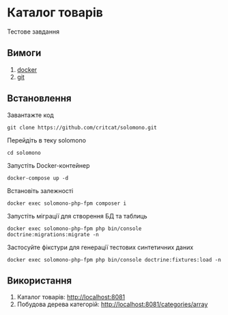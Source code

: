 Каталог товарів
================================
Тестове завдання

Вимоги
----------
1. [docker](https://www.docker.com/)
2. [git](https://git-scm.com/)

Встановлення
---------
Завантажте код
```
git clone https://github.com/critcat/solomono.git
```
Перейдіть в теку solomono
```
cd solomono
```
Запустіть Docker-контейнер
```
docker-compose up -d
```
Встановіть залежності
```
docker exec solomono-php-fpm composer i
```
Запустіть міграції для створення БД та таблиць
```
docker exec solomono-php-fpm php bin/console doctrine:migrations:migrate -n
```
Застосуйте фікстури для генерації тестових синтетичних даних
```
docker exec solomono-php-fpm php bin/console doctrine:fixtures:load -n
```

Використання
---
1. Каталог товарів: [http://localhost:8081](http://localhost:8081)
2. Побудова дерева категорій: [http://localhost:8081/categories/array](http://localhost:8081/categories/array)
